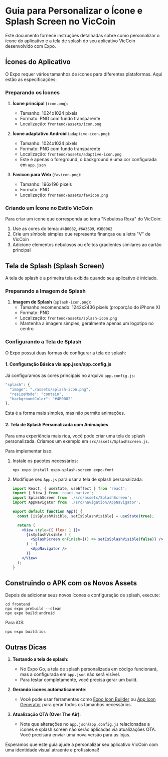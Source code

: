 # Guia para Personalizar o Ícone e Splash Screen no VicCoin

Este documento fornece instruções detalhadas sobre como personalizar o ícone do aplicativo e a tela de splash do seu aplicativo VicCoin desenvolvido com Expo.

## Ícones do Aplicativo

O Expo requer vários tamanhos de ícones para diferentes plataformas. Aqui estão as especificações:

### Preparando os Ícones

1. **Ícone principal** (`icon.png`): 
   - Tamanho: 1024x1024 pixels
   - Formato: PNG com fundo transparente
   - Localização: `frontend/assets/icon.png`

2. **Ícone adaptativo Android** (`adaptive-icon.png`):
   - Tamanho: 1024x1024 pixels
   - Formato: PNG com fundo transparente
   - Localização: `frontend/assets/adaptive-icon.png`
   - Este é apenas o foreground, o background é uma cor configurada em `app.json`

3. **Favicon para Web** (`favicon.png`):
   - Tamanho: 196x196 pixels
   - Formato: PNG
   - Localização: `frontend/assets/favicon.png`

### Criando um Ícone no Estilo VicCoin

Para criar um ícone que corresponda ao tema "Nebulosa Roxa" do VicCoin:

1. Use as cores do tema: `#4B0082`, `#6A36D9`, `#3B0062`
2. Crie um símbolo simples que represente finanças ou a letra "V" de VicCoin
3. Adicione elementos nebulosos ou efeitos gradientes similares ao cartão principal

## Tela de Splash (Splash Screen)

A tela de splash é a primeira tela exibida quando seu aplicativo é iniciado.

### Preparando a Imagem de Splash

1. **Imagem de Splash** (`splash-icon.png`):
   - Tamanho recomendado: 1242x2436 pixels (proporção do iPhone X)
   - Formato: PNG
   - Localização: `frontend/assets/splash-icon.png`
   - Mantenha a imagem simples, geralmente apenas um logotipo no centro

### Configurando a Tela de Splash

O Expo possui duas formas de configurar a tela de splash:

#### 1. Configuração Básica via app.json/app.config.js

Já configuramos as cores principais no arquivo `app.config.js`:

```js
"splash": {
  "image": "./assets/splash-icon.png",
  "resizeMode": "contain",
  "backgroundColor": "#4B0082"
},
```

Esta é a forma mais simples, mas não permite animações.

#### 2. Tela de Splash Personalizada com Animações

Para uma experiência mais rica, você pode criar uma tela de splash personalizada. Criamos um exemplo em `src/assets/SplashScreen.js`.

Para implementar isso:

1. Instale os pacotes necessários:
   ```
   npx expo install expo-splash-screen expo-font
   ```

2. Modifique seu `App.js` para usar a tela de splash personalizada:
   ```jsx
   import React, { useState, useEffect } from 'react';
   import { View } from 'react-native';
   import SplashScreen from './src/assets/SplashScreen';
   import AppNavigator from './src/navigation/AppNavigator';

   export default function App() {
     const [isSplashVisible, setIsSplashVisible] = useState(true);

     return (
       <View style={{ flex: 1 }}>
         {isSplashVisible ? (
           <SplashScreen onFinish={() => setIsSplashVisible(false)} />
         ) : (
           <AppNavigator />
         )}
       </View>
     );
   }
   ```

## Construindo o APK com os Novos Assets

Depois de adicionar seus novos ícones e configuração de splash, execute:

```
cd frontend
npx expo prebuild --clean
npx expo build:android
```

Para iOS:
```
npx expo build:ios
```

## Outras Dicas

1. **Testando a tela de splash**: 
   - No Expo Go, a tela de splash personalizada em código funcionará, mas a configurada em `app.json` não será visível.
   - Para testar completamente, você precisa gerar um build.

2. **Gerando ícones automaticamente**:
   - Você pode usar ferramentas como [Expo Icon Builder](https://apetools.webprofusion.com/app/#/tools/imagegorilla) ou [App Icon Generator](https://appicon.co/) para gerar todos os tamanhos necessários.

3. **Atualização OTA (Over The Air)**:
   - Note que alterações no `app.json`/`app.config.js` relacionadas a ícones e splash screen não serão aplicadas via atualizações OTA. Você precisará enviar uma nova versão para as lojas.

Esperamos que este guia ajude a personalizar seu aplicativo VicCoin com uma identidade visual atraente e profissional! 